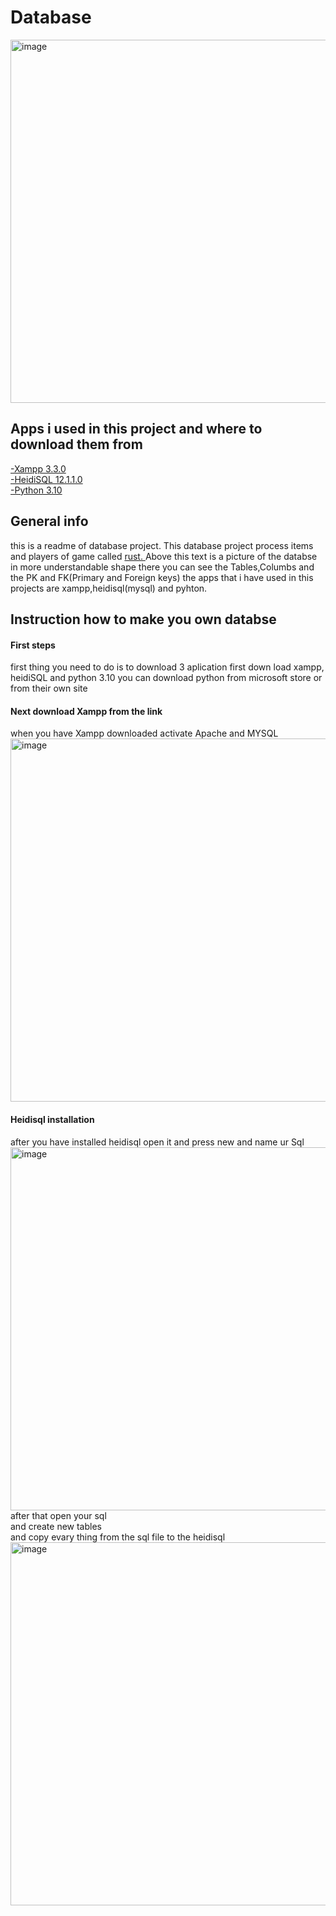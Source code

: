 # Database
<img width="581" alt="image" src="https://user-images.githubusercontent.com/88773240/191476561-c557624c-891d-41b2-99bf-2b5ba6ad6824.png">

<H2>Apps i used in this project and where to download them from</H2>
<A href="https://www.apachefriends.org"> -Xampp 3.3.0 </A> <BR>
<A href="https://www.heidisql.com/download.php"> -HeidiSQL 12.1.1.0 </A> <BR>
<A href="https://www.python.org/downloads/"> -Python 3.10 </A> <BR>

<H2> General info </H2>

this is a readme of database project. This database project process items and players of game called <A href="https://facepunch.com/games/rust"> rust. </A>
Above this text is a picture of the databse in more understandable shape there you can see the Tables,Columbs and the PK and FK(Primary and Foreign keys)
the apps that i have used in this projects are xampp,heidisql(mysql) and pyhton.<BR>
  <H2>Instruction how to make you own databse</H2>
  <H4>First steps</H4>
  first thing you need to do is to download 3 aplication
  first down load xampp, heidiSQL and python 3.10
  you can download python from microsoft store or from their own site
  <H4>Next download Xampp from the link</H4>
when you have Xampp downloaded activate Apache and MYSQL
<img width="581" alt="image" src="https://user-images.githubusercontent.com/88773240/194012027-5c6afd9f-8700-4e4c-bcf2-ae32e6ae77b6.png">
<H4>Heidisql installation</H4>
after you have installed heidisql open it and press new and name ur Sql
<img width="581" alt="image" src="https://user-images.githubusercontent.com/88773240/194013784-a4de03fc-cb53-4bf0-993e-5ab8e7fba52d.png">
after that open your sql <BR>
 and create new tables <BR>
  and copy evary thing from the sql file to the heidisql <BR>
<img width="581" alt="image" src="https://user-images.githubusercontent.com/88773240/195267856-65759b35-6afc-430b-8bad-5d42986f826b.png">



